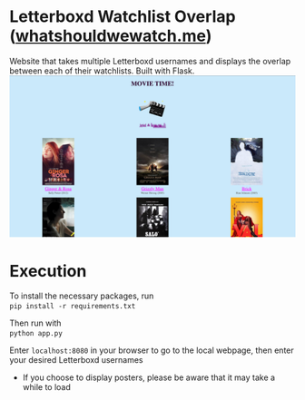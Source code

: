 # Letterboxd Watchlist Overlap ([whatshouldwewatch.me](https://whatshouldwewatch.me/))
Website that takes multiple Letterboxd usernames and displays the overlap between each of their watchlists. Built with Flask.
![alt text](https://github.com/jgiel/letterboxd-watchlist-overlap/blob/main/sample-output.png?raw=true)

# Execution
To install the necessary packages, run  
`pip install -r requirements.txt` 

Then run with   
`python app.py `  

Enter `localhost:8080` in your browser to go to the local webpage, then enter your desired Letterboxd usernames
- If you choose to display posters, please be aware that it may take a while to load

